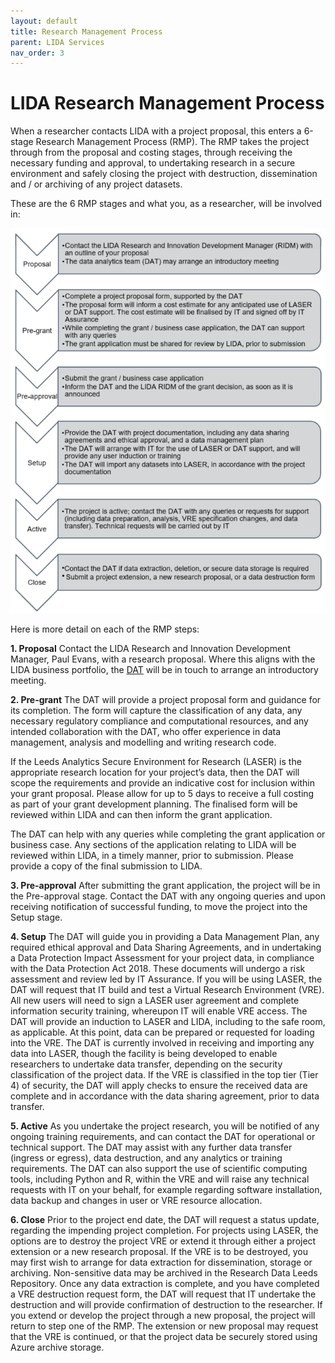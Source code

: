 ```yaml
---
layout: default
title: Research Management Process
parent: LIDA Services
nav_order: 3
---
```


# LIDA Research Management Process


When a researcher contacts LIDA with a project proposal, this enters a 6-stage Research Management Process (RMP). The RMP takes the project through from the proposal and costing stages, through receiving the necessary funding and approval, to undertaking research in a secure environment and safely closing the project with destruction, dissemination and / or archiving of any project datasets. 

These are the 6 RMP stages and what you, as a researcher, will be involved in:

!["Diagram of the RMP steps"](../../images/rmp/RMP_Steps.png)

Here is more detail on each of the RMP steps:

**1. Proposal**
Contact the LIDA Research and Innovation Development Manager, Paul Evans, with a research proposal. Where this aligns with the LIDA business portfolio, the [DAT](mailto:dat@leeds.ac.uk) will be in touch to arrange an introductory meeting.

**2. Pre-grant**
The DAT will provide a project proposal form and guidance for its completion. The form will capture the classification of any data, any necessary regulatory compliance and computational resources, and any intended collaboration with the DAT, who offer experience in data management, analysis and modelling and writing research code. 

If the Leeds Analytics Secure Environment for Research (LASER) is the appropriate research location for your project’s data, then the DAT will scope the requirements and provide an indicative cost for inclusion within your grant proposal. Please allow for up to 5 days to receive a full costing as part of your grant development planning. The finalised form will be reviewed within LIDA and can then inform the grant application.

The DAT can help with any queries while completing the grant application or business case. Any sections of the application relating to LIDA will be reviewed within LIDA, in a timely manner, prior to submission. Please provide a copy of the final submission to LIDA. 

**3. Pre-approval**
After submitting the grant application, the project will be in the Pre-approval stage. Contact the DAT with any ongoing queries and upon receiving notification of successful funding, to move the project into the Setup stage.

**4. Setup**
The DAT will guide you in providing a Data Management Plan, any required ethical approval and Data Sharing Agreements, and in undertaking a Data Protection Impact Assessment for your project data, in compliance with the Data Protection Act 2018. These documents will undergo a risk assessment and review led by IT Assurance. 
If you will be using LASER, the DAT will request that IT build and test a Virtual Research Environment (VRE). All new users will need to sign a LASER user agreement and complete information security training, whereupon IT will enable VRE access. The DAT will provide an induction to LASER and LIDA, including to the safe room, as applicable. At this point, data can be prepared or requested for loading into the VRE.
The DAT is currently involved in receiving and importing any data into LASER, though the facility is being developed to enable researchers to undertake data transfer, depending on the security classification of the project data. If the VRE is classified in the top tier (Tier 4) of security, the DAT will apply checks to ensure the received data are complete and in accordance with the data sharing agreement, prior to data transfer.

**5. Active**
As you undertake the project research, you will be notified of any ongoing training requirements, and can contact the DAT for operational or technical support. The DAT may assist with any further data transfer (ingress or egress), data destruction, and any analytics or training requirements. 
The DAT can also support the use of scientific computing tools, including Python and R, within the VRE and will raise any technical requests with IT on your behalf, for example regarding software installation, data backup and changes in user or VRE resource allocation.

**6. Close**
Prior to the project end date, the DAT will request a status update, regarding the impending project completion. For projects using LASER, the options are to destroy the project VRE or extend it through either a project extension or a new research proposal. If the VRE is to be destroyed, you may first wish to arrange for data extraction for dissemination, storage or archiving. Non-sensitive data may be archived in the Research Data Leeds Repository. 
Once any data extraction is complete, and you have completed a VRE destruction request form, the DAT will request that IT undertake the destruction and will provide confirmation of destruction to the researcher. 
If you extend or develop the project through a new proposal, the project will return to step one of the RMP. The extension or new proposal may request that the VRE is continued, or that the project data be securely stored using Azure archive storage.
